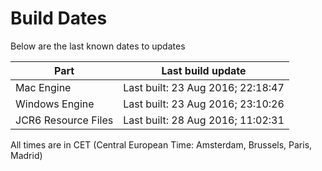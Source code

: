 # Build Dates

Below are the last known dates to updates

Part | Last build update
-----|-----
Mac Engine | Last built: 23 Aug 2016; 22:18:47
Windows Engine | Last built: 23 Aug 2016; 23:10:26
JCR6 Resource Files | Last built: 28 Aug 2016; 11:02:31
All times are in CET (Central European Time: Amsterdam, Brussels, Paris, Madrid)



